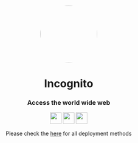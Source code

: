 <div align="center">

<kbd>
<img style="border-radius:50%" height="150px" src="https://raw.githubusercontent.com/IDontCodee/Incognito/main/static/index.svg">
</kbd>
         
<h1>Incognito</h1>

<h3>Access the world wide web</h3>

</div>

<p align="center">
<a href="https://heroku.com/deploy?template=https://github.com/IDontCodee/Incognito"><img height="30px" src="https://img.shields.io/badge/heroku-%23430098.svg?style=for-the-badge&logo=heroku&logoColor=white"><img></a>
<a href="https://repl.it/github/IDontCodee/Incognito"><img height="30px" src="https://raw.githubusercontent.com/IDontCodee/Incognito/main/deploy/replit.svg"><img></a>
<a href="https://railway.app/new/template?template=https://github.com/IDontCodee/Incognito"><img height="30px" src="https://img.shields.io/badge/Railway-%234f0599.svg?style=for-the-badge&logo=railway&logoColor=white"><img></a>
</p>

<div align="center">
         Please check the <a href="https://github.com/IDontCodee/Incognito-Replit/wiki">here</a> for all deployment methods
         </div>
